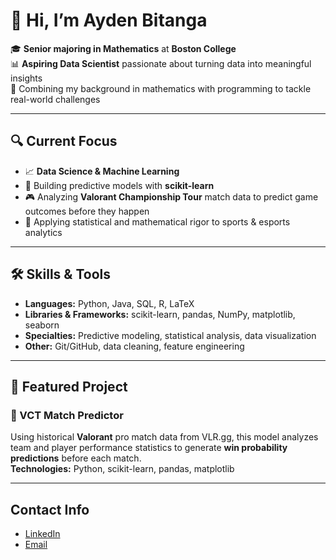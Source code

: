# 👋 Hi, I’m Ayden Bitanga  

🎓 **Senior majoring in Mathematics** at **Boston College**  
📊 **Aspiring Data Scientist** passionate about turning data into meaningful insights  
🎯 Combining my background in mathematics with programming to tackle real-world challenges  

---

## 🔍 Current Focus
- 📈 **Data Science & Machine Learning**  
- 🤖 Building predictive models with **scikit-learn**  
- 🎮 Analyzing **Valorant Championship Tour** match data to predict game outcomes before they happen  
- 🧮 Applying statistical and mathematical rigor to sports & esports analytics  

---

## 🛠️ Skills & Tools
- **Languages:** Python, Java, SQL, R, LaTeX  
- **Libraries & Frameworks:** scikit-learn, pandas, NumPy, matplotlib, seaborn  
- **Specialties:** Predictive modeling, statistical analysis, data visualization  
- **Other:** Git/GitHub, data cleaning, feature engineering  

---

## 📂 Featured Project
### 🎯 VCT Match Predictor  
Using historical **Valorant** pro match data from VLR.gg, this model analyzes team and player performance statistics to generate **win probability predictions** before each match.  
**Technologies:** Python, scikit-learn, pandas, matplotlib  

---

## Contact Info
- [LinkedIn](https://www.linkedin.com/in/ayden-bitanga/) <!-- Replace with your LinkedIn profile link -->
- [Email](mailto:bitangaa@bc.edu) <!-- Replace with your email -->


<!--
**bitangaa/bitangaa** is a ✨ _special_ ✨ repository because its `README.md` (this file) appears on your GitHub profile.

Here are some ideas to get you started:

- 🔭 I’m currently working on ...
- 🌱 I’m currently learning ...
- 👯 I’m looking to collaborate on ...
- 🤔 I’m looking for help with ...
- 💬 Ask me about ...
- 📫 How to reach me: ...
- 😄 Pronouns: ...
- ⚡ Fun fact: ...
-->
